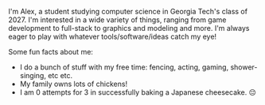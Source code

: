 I'm Alex, a student studying computer science in Georgia Tech's class of 2027. I'm interested in a wide variety of things, ranging from game development to full-stack to graphics and modeling and more. I'm always eager to play with whatever tools/software/ideas catch my eye!

Some fun facts about me:
- I do a bunch of stuff with my free time: fencing, acting, gaming, shower-singing, etc etc.
- My family owns lots of chickens!
- I am 0 attempts for 3 in successfully baking a Japanese cheesecake. 😔

<!--
**alexdcdc/alexdcdc** is a ✨ _special_ ✨ repository because its `README.md` (this file) appears on your GitHub profile.

Here are some ideas to get you started:

- 🔭 I’m currently working on ...
- 🌱 I’m currently learning ...
- 👯 I’m looking to collaborate on ...
- 🤔 I’m looking for help with ...
- 💬 Ask me about ...
- 📫 How to reach me: ...
- 😄 Pronouns: ...
- ⚡ Fun fact: ...
-->
